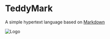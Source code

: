 # TeddyMark

A simple hypertext language based on [Markdown](https://github.com/topics/markdown)

![Logo](Logo/logo(2).png)
